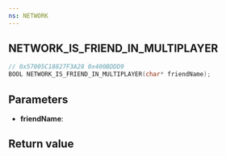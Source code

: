 ```yaml
---
ns: NETWORK
---
```

## NETWORK_IS_FRIEND_IN_MULTIPLAYER

```c
// 0x57005C18827F3A28 0x400BDDD9
BOOL NETWORK_IS_FRIEND_IN_MULTIPLAYER(char* friendName);
```


## Parameters
* **friendName**: 

## Return value

